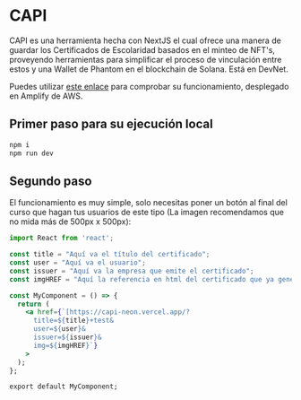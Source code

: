 # CAPI 
CAPI es una herramienta hecha con NextJS el cual ofrece una manera de guardar los Certificados de Escolaridad basados en el minteo de NFT's, proveyendo herramientas para simplificar el proceso de vinculación entre estos y una Wallet de Phantom en el blockchain de Solana.
Está en DevNet.

Puedes utilizar [este enlace](https://main.dg4250ennog5l.amplifyapp.com/?title=Next+curso+completo&user=Elian+German&issuer=google&img=https%3A%2F%2Fmedia.sproutsocial.com%2Fuploads%2F2017%2F02%2F10x-featured-social-media-image-size.png) para comprobar su funcionamiento, desplegado en Amplify de AWS.


## Primer paso para su ejecución local

```bash
npm i
npm run dev
```

## Segundo paso
El funcionamiento es muy simple, solo necesitas poner un botón al final del curso que hagan tus usuarios de este tipo (La imagen recomendamos que no mida más de 500px x 500px):

```jsx
import React from 'react';

const title = "Aquí va el título del certificado";
const user = "Aquí va el usuario";
const issuer = "Aquí va la empresa que emite el certificado";
const imgHREF = "Aquí la referencia en html del certificado que ya genera tu empresa, la imagen no el pdf";

const MyComponent = () => {
  return (
    <a href={`[https://capi-neon.vercel.app/?
      title=${title}+test&
      user=${user}&
      issuer=${issuer}&
      img=${imgHREF}`}
    >
  );
};

export default MyComponent;

